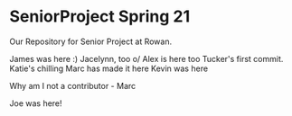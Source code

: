 # SeniorProject Spring 21
Our Repository for Senior Project at Rowan.


James was here :)
Jacelynn, too o/
Alex is here too
Tucker's first commit.
Katie's chilling
Marc has made it here
Kevin was here

Why am I not a contributor - Marc

Joe was here!